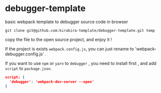 # debugger-template

basic webpack template to debugger source code in browser

``` shell
git clone git@github.com:kirakira-template/debugger-template.git temp
```

copy the file to the open source project, and enjoy it !

If the project is exists `webpack.config.js`, you can just rename to 'webpack-debugger.config.js' . 

If you want to use `npm` or `yarn` to `debugger` , you need to install first , and add `script` to `package.json`.

``` package.json
script: {
  'debugger': 'webpack-dev-server --open'
}
```
